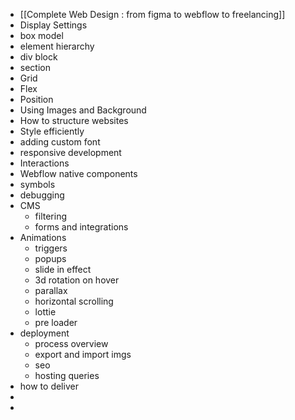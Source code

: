 - [[Complete Web Design : from figma to webflow to freelancing]]
- Display Settings
- box model
- element hierarchy
- div block
- section
- Grid
- Flex
- Position
- Using Images and Background
- How to structure websites
- Style efficiently
- adding custom font
- responsive development
- Interactions
- Webflow native components
- symbols
- debugging
- CMS
	- filtering
	- forms and integrations
- Animations
	- triggers
	- popups
	- slide in effect
	- 3d rotation on hover
	- parallax
	- horizontal scrolling
	- lottie
	- pre loader
- deployment
	- process overview
	- export and import imgs
	- seo
	- hosting queries
- how to deliver
-
-